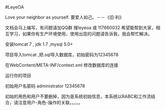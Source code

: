 #LeyeOA

Love your neighbor as yourself. 
要爱人如己。－－《旧·利》

文档会马上编写，有问题请加QQ群 搜leyeoa 或 117660032
希望能帮到大家，相互学习，如果你有生产环境使用，使用出现的问题请告诉我，我会帮忙解决。

安装tomcat 7 , jdk 1.7 ,mysql 5.0+

项目导入tomcat ,把.sql导入数据库，初始密码为12345678

在WebContent/META-INF/context.xml 修改数据库的连接

运行你的项目

初始用户名密码 administrator 12345678

初始的用色和用户不要删掉，因为是系统初始信息，本系统以RABC和工作流结合，请注意用户-角色-操作的关联。。。。。